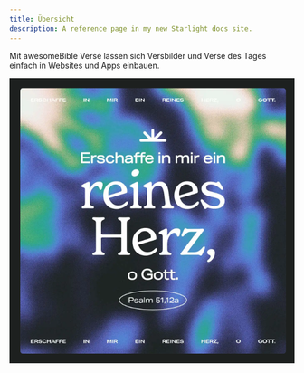 ```yaml
---
title: Übersicht
description: A reference page in my new Starlight docs site.
---
```

Mit awesomeBible Verse lassen sich Versbilder und Verse des Tages einfach in Websites und Apps einbauen.

![awesomeBible Verse Vorschau](../../../assets/verse_preview.png)